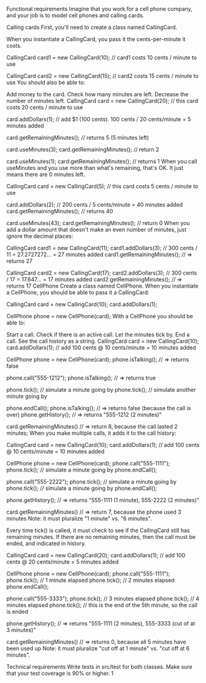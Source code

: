 Functional requirements Imagine that you work for a cell phone company, and your job is to model cell phones and calling cards.

Calling cards First, you'll need to create a class named CallingCard.

When you instantiate a CallingCard, you pass it the cents-per-minute it costs.

CallingCard card1 = new CallingCard(10); // card1 costs 10 cents / minute to use

CallingCard card2 = new CallingCard(15); // card2 costs 15 cents / minute to use You should also be able to:

Add money to the card. Check how many minutes are left. Decrease the number of minutes left. CallingCard card = new CallingCard(20); // this card costs 20 cents / minute to use

card.addDollars(1); // add $1 (100 cents). 100 cents / 20 cents/minute = 5 minutes added

card.getRemainingMinutes(); // returns 5 (5 minutes left)

card.useMinutes(3); card.getRemainingMinutes(); // return 2

card.useMinutes(1); card.getRemainingMinutes(); // returns 1 When you call useMinutes and you use more than what's remaining, that's OK. It just means there are 0 minutes left.

CallingCard card = new CallingCard(5); // this card costs 5 cents / minute to use

card.addDollars(2); // 200 cents / 5 cents/minute = 40 minutes added card.getRemainingMinutes(); // returns 40

card.useMinutes(43); card.getRemainingMinutes(); // return 0 When you add a dollar amount that doesn't make an even number of minutes, just ignore the decimal places:

CallingCard card1 = new CallingCard(11); card1.addDollars(3); // 300 cents / 11 = 27.2727272... = 27 minutes added card1.getRemainingMinutes(); // => returns 27

CallingCard card2 = new CallingCard(17); card2.addDollars(3); // 300 cents / 17 = 17.647... = 17 minutes added card2.getRemainingMinutes(); // => returns 17 CellPhone Create a class named CellPhone. When you instantiate a CellPhone, you should be able to pass it a CallingCard:

CallingCard card = new CallingCard(10); card.addDollars(1);

CellPhone phone = new CellPhone(card); With a CellPhone you should be able to:

Start a call. Check if there is an active call. Let the minutes tick by. End a call. See the call history as a string. CallingCard card = new CallingCard(10); card.addDollars(1); // add 100 cents @ 10 cents/minute = 10 minutes added

CellPhone phone = new CellPhone(card); phone.isTalking(); // => returns false

phone.call("555-1212"); phone.isTalking(); // => returns true

phone.tick(); // simulate a minute going by phone.tick(); // simulate another minute going by

phone.endCall(); phone.isTalking(); // => returns false (because the call is over) phone.getHistory(); // => returns "555-1212 (2 minutes)"

card.getRemainingMinutes() // => return 8, because the call lasted 2 minutes; When you make multiple calls, it adds it to the call history:

CallingCard card = new CallingCard(10); card.addDollars(1); // add 100 cents @ 10 cents/minute = 10 minutes added

CellPhone phone = new CellPhone(card); phone.call("555-1111"); phone.tick(); // simulate a minute going by phone.endCall();

phone.call("555-2222"); phone.tick(); // simulate a minute going by phone.tick(); // simulate a minute going by phone.endCall();

phone.getHistory(); // => returns "555-1111 (1 minute), 555-2222 (2 minutes)"

card.getRemainingMinutes() // => return 7, because the phone used 3 minutes Note: it must pluralize "1 minute" vs. "6 minutes".

Every time tick() is called, it must check to see if the CallingCard still has remaining minutes. If there are no remaining minutes, then the call must be ended, and indicated in history.

CallingCard card = new CallingCard(20); card.addDollars(1); // add 100 cents @ 20 cents/minute = 5 minutes added

CellPhone phone = new CellPhone(card); phone.call("555-1111"); phone.tick(); // 1 minute elapsed phone.tick(); // 2 minutes elapsed phone.endCall();

phone.call("555-3333"); phone.tick(); // 3 minutes elapsed phone.tick(); // 4 minutes elapsed phone.tick(); // this is the end of the 5th minute, so the call is ended

phone.getHistory(); // => returns "555-1111 (2 minutes), 555-3333 (cut of at 3 minutes)"

card.getRemainingMinutes() // => returns 0, because all 5 minutes have been used up Note: it must pluralize "cut off at 1 minute" vs. "cut off at 6 minutes".

Technical requirements Write tests in src/test for both classes. Make sure that your test coverage is 90% or higher. 1